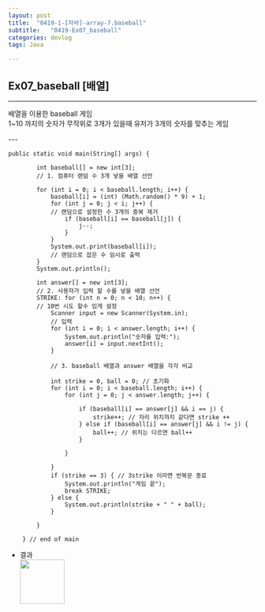 ```yaml
---
layout: post
title:  "0419-1-[자바]-array-7.baseball"
subtitle:   "0419-Ex07_baseball"
categories: devlog
tags: Java

---
```

## Ex07_baseball [배열]
---
<p>
배열을 이용한 baseball 게임 <br/>
1~10 까지의 숫자가 무작위로 3개가 있을때 유저가 3개의 숫자를 맞추는 게임
</p>
---

~~~
public static void main(String[] args) {

		int baseball[] = new int[3];
		// 1. 컴퓨터 랜덤 수 3개 넣을 배열 선언

		for (int i = 0; i < baseball.length; i++) {
			baseball[i] = (int) (Math.random() * 9) + 1;
			for (int j = 0; j < i; j++) {
			// 랜덤으로 설정한 수 3개의 중복 제거
				if (baseball[i] == baseball[j]) {
					j--;
				}
			}
			System.out.print(baseball[i]);
			// 랜덤으로 잡은 수 임시로 출력
		}
		System.out.println();

		int answer[] = new int[3];
		// 2. 사용자가 입력 할 수를 넣을 배열 선언
		STRIKE: for (int n = 0; n < 10; n++) {
		// 10번 시도 할수 있게 설정
			Scanner input = new Scanner(System.in);
			// 입력
			for (int i = 0; i < answer.length; i++) {
				System.out.println("숫자를 입력:");
				answer[i] = input.nextInt();
			}

			// 3. baseball 배열과 answer 배열을 각각 비교

			int strike = 0, ball = 0; // 초기화
			for (int i = 0; i < baseball.length; i++) {
				for (int j = 0; j < answer.length; j++) {

					if (baseball[i] == answer[j] && i == j) {
						strike++; // 자리 위치까지 같다면 strike ++
					} else if (baseball[i] == answer[j] && i != j) {
						ball++; // 위치는 다르면 ball++
					}

				}

			}
			if (strike == 3) { // 3strike 이라면 반복문 종료
				System.out.println("게임 끝");
				break STRIKE;
			} else {
				System.out.println(strike + " " + ball);
			}

		}

	} // end of main
~~~


- 결과<br/>
<img style="float: left;" src="https://user-images.githubusercontent.com/49095304/59159032-d74d3b80-8afe-11e9-8184-015aba61731f.JPG" width="90"><br/><br/><br/><br/><br/>
